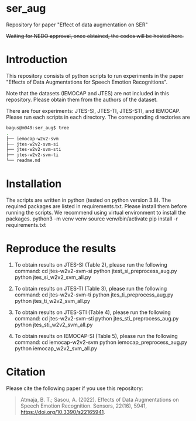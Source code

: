 # ser_aug
Repository for paper "Effect of data augmentation on SER"

~~Waiting for NEDO approval, once obtained, the codes will be hosted here.~~

# Introduction
This repository consists of python scripts to run experiments in the paper "Effects of Data Augmentations for Speech Emotion Recognitions".

Note that the datasets (IEMOCAP and JTES) are not included in this repository. Please obtain them from the authors of the dataset.

There are four experiments: JTES-SI, JTES-TI, JTES-STI, and IEMOCAP. Please run each scripts in each directory. The corresponding directories are 

```bash
bagus@m049:ser_aug$ tree
.
├── iemocap-w2v2-svm
├── jtes-w2v2-svm-si
├── jtes-w2v2-svm-sti
├── jtes-w2v2-svm-ti
└── readme.md
```

# Installation
The scripts are written in python (tested on python version 3.8). The required packages are listed in requirements.txt. Please install them before running the scripts. We recommend using virtual environment to install the packages.
python3 -m venv venv
source venv/bin/activate
pip install -r requirements.txt

# Reproduce the results
1. To obtain results on JTES-SI (Table 2), please run the following command:
cd jtes-w2v2-svm-si
python jtest_si_preprocess_aug.py
python jtes_si_w2v2_svm_all.py

2. To obtain results on JTES-TI (Table 3), please run the following command:
cd jtes-w2v2-svm-ti
python jtes_ti_preprocess_aug.py
python jtes_ti_w2v2_svm_all.py

3. To obtain results on JTES-STI (Table 4), please run the following command:
cd jtes-w2v2-svm-sti
python jtes_sti_preprocess_aug.py
python jtes_sti_w2v2_svm_all.py

4. To obtain results on IEMOCAP-SI (Table 5), please run the following command:
cd iemocap-w2v2-svm
python iemocap_preprocess_aug.py
python iemocap_w2v2_svm_all.py

# Citation
Please cite the following paper if you use this repository:

> Atmaja, B. T.; Sasou, A. (2022). Effects of Data Augmentations 
> on Speech Emotion Recognition. Sensors, 22(16), 5941,
> https://doi.org/10.3390/s22165941.
